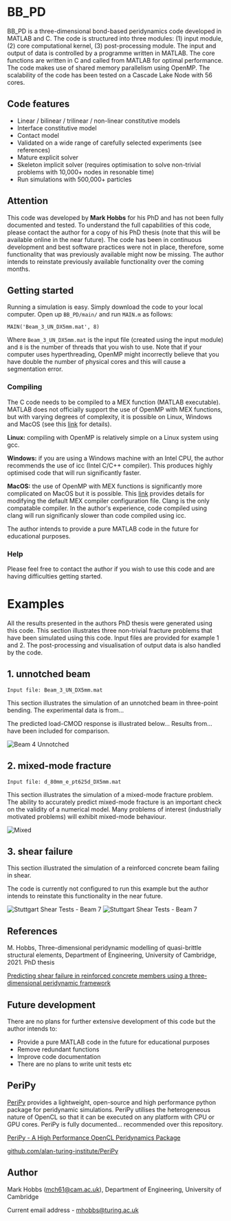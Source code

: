  # BB_PD

BB_PD is a three-dimensional bond-based peridynamics code developed in MATLAB and C. The code is structured into three modules: (1) input module, (2) core computational kernel, (3) post-processing module. The input and output of data is controlled by a programme written in MATLAB. The core functions are written in C and called from MATLAB for optimal performance. The code makes use of shared memory parallelism using OpenMP. The scalability of the code has been tested on a Cascade Lake Node with 56 cores.

## Code features
* Linear / bilinear / trilinear / non-linear constitutive models
* Interface constitutive model
* Contact model
* Validated on a wide range of carefully selected experiments (see references)
* Mature explicit solver
* Skeleton implicit solver (requires optimisation to solve non-trivial problems with 10,000+ nodes in resonable time)
* Run simulations with 500,000+ particles 

## Attention

This code was developed by **Mark Hobbs** for his PhD and has not been fully documented and tested. To understand the full capabilities of this code, please contact the author for a copy of his PhD thesis (note that this will be available online in the near future). The code has been in continuous development and best software practices were not in place, therefore, some functionality that was previously available might now be missing. The author intends to reinstate previously available functionality over the coming months. 

## Getting started

Running a simulation is easy. Simply download the code to your local computer. Open up ```BB_PD/main/``` and run ```MAIN.m``` as follows:

```MAIN('Beam_3_UN_DX5mm.mat', 8)```

Where ```Beam_3_UN_DX5mm.mat``` is the input file (created using the input module) and `8` is the number of threads that you wish to use. Note that if your computer uses hyperthreading, OpenMP might incorrectly believe that you have double the number of physical cores and this will cause a segmentation error.  

### Compiling

The C code needs to be compiled to a MEX function (MATLAB executable). MATLAB does not officially support the use of OpenMP with MEX functions, but with varying degrees of complexity, it is possible on Linux, Windows and MacOS (see this [link](https://uk.mathworks.com/matlabcentral/answers/237411-can-i-make-use-of-openmp-in-my-matlab-mex-files) for details).

**Linux:** compiling with OpenMP is relatively simple on a Linux system using gcc.

**Windows:** if you are using a Windows machine with an Intel CPU, the author recommends the use of icc (Intel C/C++ compiler). This produces highly optimised code that will run significantly faster.

**MacOS:** the use of OpenMP with MEX functions is significantly more complicated on MacOS but it is possible. This [link](https://stackoverflow.com/questions/37362414/openmp-with-mex-in-matlab-on-mac) provides details for modifying the default MEX compiler configuration file. Clang is the only compatable compiler. In the author's experience, code compiled using clang will run significanly slower than code compiled using icc. 

The author intends to provide a pure MATLAB code in the future for educational purposes. 

### Help

Please feel free to contact the author if you wish to use this code and are having difficulties getting started. 

# Examples

All the results presented in the authors PhD thesis were generated using this code. This section illustrates three non-trivial fracture problems that have been simulated using this code. Input files are provided for example 1 and 2. The post-processing and visualisation of output data is also handled by the code.

## 1. unnotched beam

```Input file: Beam_3_UN_DX5mm.mat```

This section illustrates the simulation of an unnotched beam in three-point bending. The experimental data is from...

The predicted load-CMOD response is illustrated below... Results from... have been included for comparison. 

![Beam 4 Unnotched](docs/images/B4_UN.png)

## 2. mixed-mode fracture

```Input file: d_80mm_e_pt625d_DX5mm.mat```

This section illustrates the simulation of a mixed-mode fracture problem. The ability to accurately predict mixed-mode fracture is an important check on the validity of a numerical model. Many problems of interest (industrially motivated problems) will exhibit mixed-mode behaviour. 

![Mixed](docs/animations/d_80mm_e_pt625d_DX1pt25mm.gif)

## 3. shear failure

This section illustrated the simulation of a reinforced concrete beam failing in shear. 

The code is currently not configured to run this example but the author intends to reinstate this functionality in the near future. 

![Stuttgart Shear Tests - Beam 7](docs/images/SB7_deformed.png)
![Stuttgart Shear Tests - Beam 7](docs/images/SB7_fracture_paths.png)

## References

M. Hobbs, Three-dimensional peridynamic modelling of quasi-brittle structural elements, Department of Engineering, University of Cambridge, 2021. PhD thesis

[Predicting shear failure in reinforced concrete members using a three-dimensional peridynamic framework](https://engrxiv.org/jhnd6/)

## Future development

There are no plans for further extensive development of this code but the author intends to:

* Provide a pure MATLAB code in the future for educational purposes
* Remove redundant functions 
* Improve code documentation
* There are no plans to write unit tests etc

## PeriPy

[PeriPy](https://github.com/alan-turing-institute/PeriPy) provides a lightweight, open-source and high performance python package for peridynamic simulations. PeriPy utilises the heterogeneous nature of OpenCL so that it can be executed on any platform with CPU or GPU cores. PeriPy is fully documented... recommended over this repository. 

[PeriPy - A High Performance OpenCL Peridynamics Package](https://arxiv.org/abs/2105.04150)

[github.com/alan-turing-institute/PeriPy](https://github.com/alan-turing-institute/PeriPy)


## Author
Mark Hobbs (mch61@cam.ac.uk), Department of Engineering, University of Cambridge 

Current email address - mhobbs@turing.ac.uk
